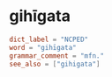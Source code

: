 # gihīgata

``` toml
dict_label = "NCPED"
word = "gihīgata"
grammar_comment = "mfn."
see_also = ["gihigata"]
```

